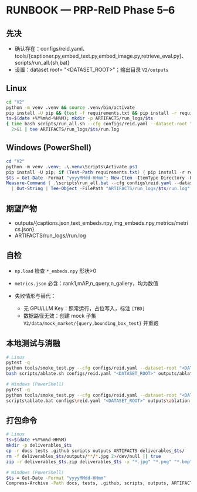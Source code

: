 # RUNBOOK — PRP-ReID Phase 5–6
## 先决
- 确认存在：configs/reid.yaml、tools/{captioner.py,embed_text.py,embed_image.py,retrieve_eval.py}、scripts/run_all.{sh,bat}
- 设置：dataset.root= "<DATASET_ROOT>"；输出目录 `V2/outputs`

## Linux
```bash
cd "V2"
python -m venv .venv && source .venv/bin/activate
pip install -U pip && (test -f requirements.txt && pip install -r requirements.txt || true)
ts=$(date +%Y%m%d-%H%M); mkdir -p ARTIFACTS/run_logs/$ts
{ time bash scripts/run_all.sh --cfg configs/reid.yaml --dataset-root "<DATASET_ROOT>" --out "outputs"; } \
  2>&1 | tee ARTIFACTS/run_logs/$ts/run.log
```

## Windows (PowerShell)

```powershell
cd "V2"
python -m venv .venv; .\.venv\Scripts\Activate.ps1
pip install -U pip; if (Test-Path requirements.txt) { pip install -r requirements.txt }
$ts = Get-Date -Format "yyyyMMdd-HHmm"; New-Item -ItemType Directory -Force -Path "ARTIFACTS/run_logs/$ts" | Out-Null
Measure-Command { .\scripts\run_all.bat --cfg configs\reid.yaml --dataset-root "<DATASET_ROOT>" --out "outputs" } `
  | Out-String | Tee-Object -FilePath "ARTIFACTS/run_logs/$ts/run.log" -Append
```

## 期望产物

* outputs/{captions.json,text_embeds.npy,img_embeds.npy,metrics/metrics.json}
* ARTIFACTS/run_logs/<timestamp>/run.log

## 自检

* `np.load` 检查 `*_embeds.npy` 形状>0
* `metrics.json` 必含：rank1,mAP,n_query,n_gallery，均为数值
* 失败情形与替代：

  * 无 GPU/LLM Key：照常运行，占位写入，标注 `[TBD]`
  * 数据路径无效：创建 mock 子集 `V2/data/mock_market/{query,bounding_box_test}` 并重跑

## 本地测试与消融

```bash
# Linux
pytest -q
python tools/smoke_test.py --cfg configs/reid.yaml --dataset-root "<DATASET_ROOT>" --out outputs
bash scripts/ablate.sh configs/reid.yaml "<DATASET_ROOT>" outputs/ablation

# Windows (PowerShell)
pytest -q
python tools/smoke_test.py --cfg configs/reid.yaml --dataset-root "<DATASET_ROOT>" --out outputs
scripts\ablate.bat configs\reid.yaml "<DATASET_ROOT>" outputs\ablation
```

## 打包命令

```bash
# Linux
ts=$(date +%Y%m%d-HH%M)
mkdir -p deliverables_$ts
cp -r docs tests .github scripts outputs ARTIFACTS deliverables_$ts/
rm -f deliverables_$ts/outputs/**/*.jpg 2>/dev/null || true
zip -r deliverables_$ts.zip deliverables_$ts -x "*.jpg" "*.png" "*.bmp"

# Windows (PowerShell)
$ts = Get-Date -Format "yyyyMMdd-HHmm"
Compress-Archive -Path docs, tests, .github, scripts, outputs, ARTIFACTS -DestinationPath "deliverables_$ts.zip" -Force